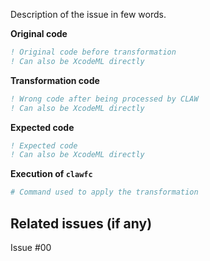 Description of the issue in few words.

**Original code**
```fortran
! Original code before transformation
! Can also be XcodeML directly
```

**Transformation code**
```fortran
! Wrong code after being processed by CLAW
! Can also be XcodeML directly
```

**Expected code**
```fortran
! Expected code
! Can also be XcodeML directly
```

**Execution of `clawfc`**
```bash
# Command used to apply the transformation
```

## Related issues (if any)
Issue #00
